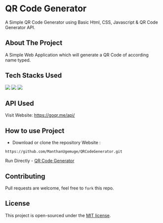 # QR Code Generator
A Simple QR Code Generator using Basic Html, CSS, Javascript & QR Code Generator API.

## About The Project

A Simple Web Application which will generate a QR Code of according name typed.

## Tech Stacks Used

<a target="_blank" href="https://www.w3schools.com/html/default.asp"><img src="https://img.shields.io/badge/html5%20-%23E34F26.svg?&style=for-the-badge&logo=html5&logoColor=white"></img></a>
<a target="_blank" href="https://www.w3schools.com/css/default.asp"><img src="https://img.shields.io/badge/css3%20-%231572B6.svg?&style=for-the-badge&logo=css3&logoColor=white"></img></a>
<a target="_blank" href="https://www.w3schools.com/js/default.asp"><img src="https://img.shields.io/badge/javascript%20-%23323330.svg?&style=for-the-badge&logo=javascript&logoColor=%23F7DF1E"></img></a>

## API Used

Visit Website: https://goqr.me/api/

## How to use Project

- Download or clone the repository Website : 
 
```
https://github.com/ManthanUgemuge/QRCodeGenerator.git

```
Run Directly - [QR Code Generator](https://manthanugemuge.github.io/QRCodeGenerator/)

## Contributing
Pull requests are welcome, feel free to ```fork``` this repo.

## License
This project is open-sourced under the [MIT license]().
